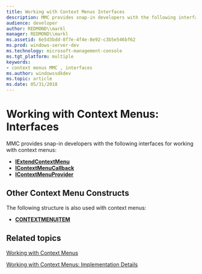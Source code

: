 ```yaml
---
title: Working with Context Menus Interfaces
description: MMC provides snap-in developers with the following interfaces for working with context menus
audience: developer
author: REDMOND\\markl
manager: REDMOND\\markl
ms.assetid: 6e5d3bdd-8f7e-4f4e-8e92-c3b5e546bf62
ms.prod: windows-server-dev
ms.technology: microsoft-management-console
ms.tgt_platform: multiple
keywords:
- context menus MMC , interfaces
ms.author: windowssdkdev
ms.topic: article
ms.date: 05/31/2018
---
```


# Working with Context Menus: Interfaces

MMC provides snap-in developers with the following interfaces for working with context menus:

-   [**IExtendContextMenu**](/windows/desktop/api/Mmc/nn-mmc-iextendcontextmenu)
-   [**IContextMenuCallback**](/windows/desktop/api/Mmc/nn-mmc-icontextmenucallback)
-   [**IContextMenuProvider**](/windows/desktop/api/Mmc/nn-mmc-icontextmenuprovider)

## Other Context Menu Constructs

The following structure is also used with context menus:

-   [**CONTEXTMENUITEM**](/windows/desktop/api/Mmc/ns-mmc-_contextmenuitem)

## Related topics

<dl> <dt>

[Working with Context Menus](working-with-context-menus.md)
</dt> <dt>

[Working with Context Menus: Implementation Details](working-with-context-menus-implementation-details.md)
</dt> </dl>

 

 





